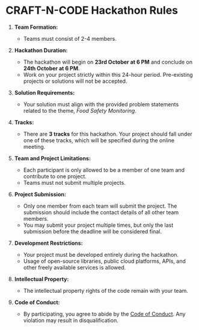 # CRAFT-N-CODE Hackathon Rules

1. **Team Formation:**  
   - Teams must consist of 2-4 members.  

2. **Hackathon Duration:**  
   - The hackathon will begin on **23rd October at 6 PM** and conclude on **24th October at 6 PM**.  
   - Work on your project strictly within this 24-hour period. Pre-existing projects or solutions will not be accepted.  

3. **Solution Requirements:**  
   - Your solution must align with the provided problem statements related to the theme, *Food Safety Monitoring*.  

4. **Tracks:**  
   - There are **3 tracks** for this hackathon. Your project should fall under one of these tracks, which will be specified during the online meeting.  

5. **Team and Project Limitations:**  
   - Each participant is only allowed to be a member of one team and contribute to one project.  
   - Teams must not submit multiple projects.  

6. **Project Submission:**  
   - Only one member from each team will submit the project. The submission should include the contact details of all other team members.  
   - You may submit your project multiple times, but only the last submission before the deadline will be considered final.  

7. **Development Restrictions:**  
   - Your project must be developed entirely during the hackathon.  
   - Usage of open-source libraries, public cloud platforms, APIs, and other freely available services is allowed.  

8. **Intellectual Property:**  
   - The intellectual property rights of the code remain with your team.  

9. **Code of Conduct:**  
   - By participating, you agree to abide by the [Code of Conduct](CODE_OF_CONDUCT.md). Any violation may result in disqualification.
